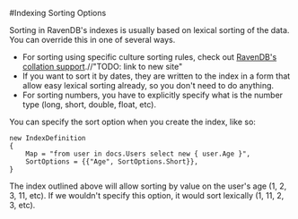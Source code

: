 #Indexing Sorting Options

Sorting in RavenDB's indexes is usually based on lexical sorting of the data. You can override this in one of several ways.

* For sorting using specific culture sorting rules, check out [RavenDB's collation support](http://old.ravendb.net/faq/collation).//"TODO: link to new site"
* If you want to sort it by dates, they are written to the index in a form that allow easy lexical sorting already, so you don't need to do anything.
* For sorting numbers, you have to explicitly specify what is the number type (long, short, double, float, etc).

You can specify the sort option when you create the index, like so:

    new IndexDefinition
    {
        Map = "from user in docs.Users select new { user.Age }",
        SortOptions = {{"Age", SortOptions.Short}},
    }

The index outlined above will allow sorting by value on the user's age (1, 2, 3, 11, etc). If we wouldn't specify this option, it would sort lexically (1, 11, 2, 3, etc).
